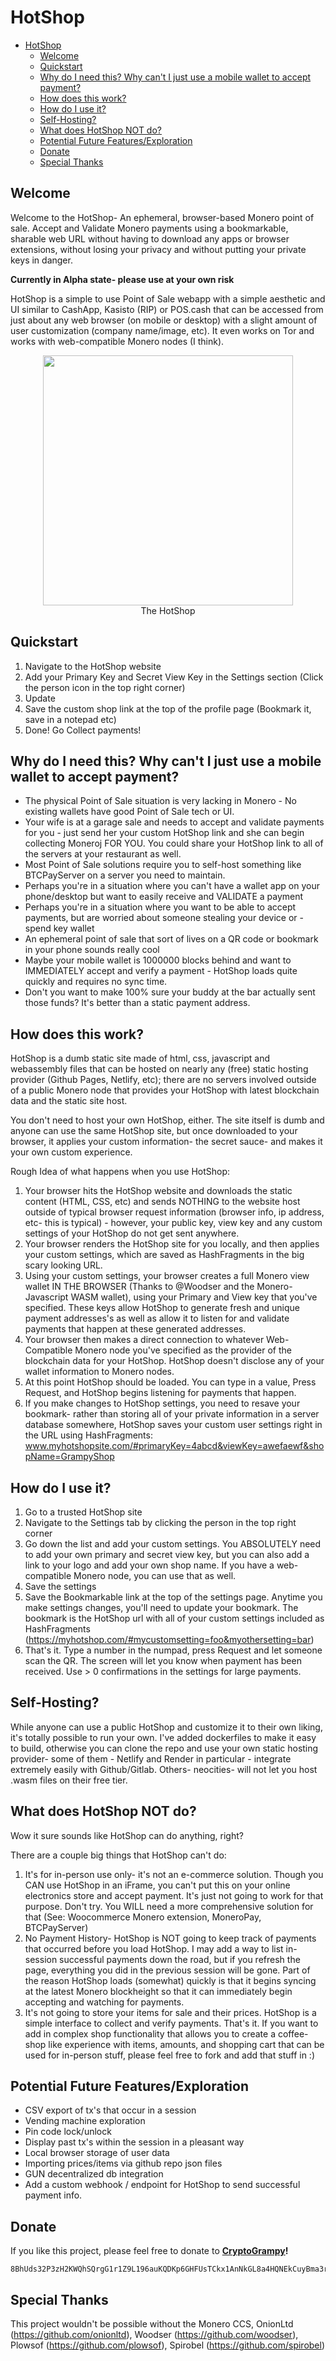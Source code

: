 # HotShop
- [HotShop](#hotshop)
  - [Welcome](#welcome)
  - [Quickstart](#quickstart)
  - [Why do I need this? Why can't I just use a mobile wallet to accept payment?](#why-do-i-need-this-why-cant-i-just-use-a-mobile-wallet-to-accept-payment)
  - [How does this work?](#how-does-this-work)
  - [How do I use it?](#how-do-i-use-it)
  - [Self-Hosting?](#self-hosting)
  - [What does HotShop NOT do?](#what-does-hotshop-not-do)
  - [Potential Future Features/Exploration](#potential-future-featuresexploration)
  - [Donate](#donate)
  - [Special Thanks](#special-thanks)


## Welcome

Welcome to the HotShop- An ephemeral, browser-based Monero point of sale.  Accept and Validate Monero payments using a bookmarkable, sharable web URL without having to download any apps or browser extensions, without losing your privacy and without putting your private keys in danger. 

**Currently in Alpha state- please use at your own risk**

HotShop is a simple to use Point of Sale webapp with a simple aesthetic and UI similar to CashApp, Kasisto (RIP) or POS.cash that can be accessed from just about any web browser (on mobile or desktop) with a slight amount of user customization (company name/image, etc).  It even works on Tor and works with web-compatible Monero nodes (I think).

<center> 
<figure>
<img src="docs/shop.jpeg" width="400">
<figcaption>The HotShop</figcaption>
</figure>
</center>

## Quickstart

1. Navigate to the HotShop website
2. Add your Primary Key and Secret View Key in the Settings section (Click the person icon in the top right corner)
3. Update
4. Save the custom shop link at the top of the profile page (Bookmark it, save in a notepad etc)
5. Done!  Go Collect payments!

## Why do I need this? Why can't I just use a mobile wallet to accept payment?

- The physical Point of Sale situation is very lacking in Monero - No existing wallets have good Point of Sale tech or UI.
- Your wife is at a garage sale and needs to accept and validate payments for you - just send her your custom HotShop link and she can begin collecting Moneroj FOR YOU. You could share your HotShop link to all of the servers at your restaurant as well. 
- Most Point of Sale solutions require you to self-host something like BTCPayServer on a server you need to maintain. 
- Perhaps you're in a situation where you can't have a wallet app on your phone/desktop but want to easily receive and VALIDATE a payment
- Perhaps you're in a situation where you want to be able to accept payments, but are worried about someone stealing your device or - spend key wallet
- An ephemeral point of sale that sort of lives on a QR code or bookmark in your phone sounds really cool
- Maybe your mobile wallet is 1000000 blocks behind and want to IMMEDIATELY accept and verify a payment - HotShop loads quite quickly and requires no sync time.
- Don't you want to make 100% sure your buddy at the bar actually sent those funds? It's better than a static payment address.


## How does this work?

HotShop is a dumb static site made of html, css, javascript and webassembly files that can be hosted on nearly any (free) static hosting provider (Github Pages, Netlify, etc); there are no servers involved outside of a public Monero node that provides your HotShop with latest blockchain data and the static site host.  

You don't need to host your own HotShop, either.  The site itself is dumb and anyone can use the same HotShop site, but once downloaded to your browser, it applies your custom information- the secret sauce- and makes it your own custom experience. 


Rough Idea of what happens when you use HotShop:
1. Your browser hits the HotShop website and downloads the static content (HTML, CSS, etc) and sends NOTHING to the website host outside of typical browser request information (browser info, ip address, etc- this is typical) - however, your public key, view key and any custom settings of your HotShop do not get sent anywhere.
2. Your browser renders the HotShop site for you locally, and then applies your custom settings, which are saved as HashFragments in the big scary looking URL.
3. Using your custom settings, your browser creates a full Monero view wallet IN THE BROWSER (Thanks to @Woodser and the Monero-Javascript WASM wallet), using your Primary and View key that you've specified.  These keys allow HotShop to generate fresh and unique payment addresses's as well as allow it to listen for  and validate payments that happen at these generated addresses.   
4. Your browser then makes a direct connection to whatever Web-Compatible Monero node you've specified as the provider of the blockchain data for your HotShop. HotShop doesn't disclose any of your wallet information to Monero nodes.
5. At this point HotShop should be loaded.  You can type in a value, Press Request, and HotShop begins listening for payments that happen.
6. If you make changes to HotShop settings, you need to resave your bookmark- rather than storing all of your private information in a server database somewhere, HotShop saves your custom user settings right in the URL using HashFragments:  www.myhotshopsite.com/#primaryKey=4abcd&viewKey=awefaewf&shopName=GrampyShop  

## How do I use it?

1. Go to a trusted HotShop site
2. Navigate to the Settings tab by clicking the person in the top right corner
3. Go down the list and add your custom settings.  You ABSOLUTELY need to add your own primary and secret view key, but you can also add a link to your logo and add your own shop name.  If you have a web-compatible Monero node, you can use that as well.
4. Save the settings
5. Save the Bookmarkable link at the top of the settings page.  Anytime you make settings changes, you'll need to update your bookmark.  The bookmark is the HotShop url with all of your custom settings included as HashFragments (https://myhotshop.com/#mycustomsetting=foo&myothersetting=bar)
6. That's it.  Type a number in the numpad, press Request and let someone scan the QR.  The screen will let you know when payment has been received. Use > 0 confirmations in the settings for large payments.


## Self-Hosting?

While anyone can use a public HotShop and customize it to their own liking, it's totally possible to run your own. I've added dockerfiles to make it easy to build, otherwise you can clone the repo and use your own static hosting provider- some of them - Netlify and Render in particular - integrate extremely easily with Github/Gitlab.  Others- neocities- will not let you host .wasm files on their free tier. 

## What does HotShop NOT do?

Wow it sure sounds like HotShop can do anything, right?  

There are a couple big things that HotShop can't do:

1. It's for in-person use only- it's not an e-commerce solution. Though you CAN use HotShop in an iFrame, you can't put this on your online electronics store and accept payment.  It's just not going to work for that purpose.  Don't try.  You WILL need a more comprehensive solution for that (See: Woocommerce Monero extension, MoneroPay, BTCPayServer)
2. No Payment History-  HotShop is NOT going to keep track of payments that occurred before you load HotShop. I may add a way to list in-session successful payments down the road, but if you refresh the page, everything you did in the previous session will be gone.  Part of the reason HotShop loads (somewhat) quickly is that it begins syncing at the latest Monero blockheight so that it can immediately begin accepting and watching for payments. 
3. It's not going to store your items for sale and their prices.  HotShop is a simple interface to collect and verify payments.  That's it. If you want to add in complex shop functionality that allows you to create a coffee-shop like experience with items, amounts, and shopping cart that can be used for in-person stuff, please feel free to fork and add that stuff in :) 

## Potential Future Features/Exploration

- CSV export of tx's that occur in a session
- Vending machine exploration
- Pin code lock/unlock
- Display past tx's within the session in a pleasant way
- Local browser storage of user data
- Importing prices/items via github repo json files
- GUN decentralized db integration
- Add a custom webhook / endpoint for HotShop to send successful payment info.

## Donate

If you like this project, please feel free to donate to **[CryptoGrampy](https://twitter.com/CryptoGrampy)!**
```
8BhUds32P3zH2KWQhSQrgG1r1Z9L196auKQDKp6GHFUsTCkx1AnNkGL8a4HQNEkCuyBma3rytgsmHTyN7viR4hMhUeaLcvP
```


## Special Thanks
This project wouldn't be possible without the Monero CCS, OnionLtd (https://github.com/onionltd), Woodser (https://github.com/woodser), Plowsof (https://github.com/plowsof), Spirobel (https://github.com/spirobel)
